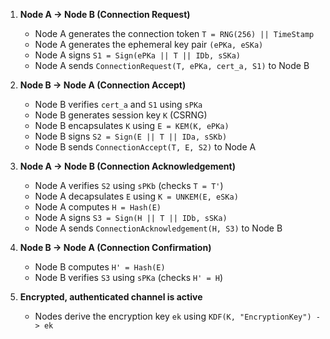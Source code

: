 1. **Node A -> Node B (Connection Request)**
    - Node A generates the connection token `T = RNG(256) || TimeStamp`
    - Node A generates the ephemeral key pair `(ePKa, eSKa)`
    - Node A signs `S1 = Sign(ePKa || T || IDb, sSKa)`
    - Node A sends `ConnectionRequest(T, ePKa, cert_a, S1)` to Node B


2. **Node B -> Node A (Connection Accept)**
    - Node B verifies `cert_a` and `S1` using `sPKa`
    - Node B generates session key `K` (CSRNG)
    - Node B encapsulates `K` using `E = KEM(K, ePKa)`
    - Node B signs `S2 = Sign(E || T || IDa, sSKb)`
    - Node B sends `ConnectionAccept(T, E, S2)` to Node A


3. **Node A -> Node B (Connection Acknowledgement)**
    - Node A verifies `S2` using `sPKb` (checks `T = T'`)
    - Node A decapsulates `E` using `K = UNKEM(E, eSKa)`
    - Node A computes `H = Hash(E)`
    - Node A signs `S3 = Sign(H || T || IDb, sSKa)`
    - Node A sends `ConnectionAcknowledgement(H, S3)` to Node B


4. **Node B -> Node A (Connection Confirmation)**
    - Node B computes `H' = Hash(E)`
    - Node B verifies `S3` using `sPKa` (checks `H' = H`)


5. **Encrypted, authenticated channel is active**
    - Nodes derive the encryption key `ek` using `KDF(K, "EncryptionKey") -> ek`
